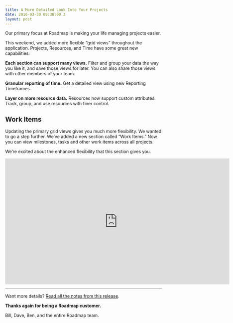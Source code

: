 ```yaml
---
title: A More Detailed Look Into Your Projects
date: 2016-03-30 09:30:00 Z
layout: post
---
```


Our primary focus at Roadmap is making your life managing projects easier.

This weekend, we added more flexible “grid views” throughout the application. Projects, Resources, and Time have some great new capabilities:

**Each section can support many views.** Filter and group your data the way you like it, and save those views for later. You can also share those views with other members of your team.

**Granular reporting of time.** Get a detailed view using new Reporting Timeframes.

**Layer on more resource data.** Resources now support custom attributes. Track, group, and use resources with finer control.

## Work Items

Updating the primary grid views gives you much more flexibility. We wanted to go a step further. We’ve added a new section called “Work Items.” Now you can view milestones, tasks and other work items across all projects.

We’re excited about the enhanced flexibility that this section gives you.

<iframe src="https://player.vimeo.com/video/123370664?title=0&amp;byline=0&amp;portrait=0" width="720" height="404" frameborder="0" webkitallowfullscreen mozallowfullscreen allowfullscreen></iframe>

- - -

Want more details? [Read all the notes from this release](https://ppmroadmap.uservoice.com/knowledgebase/articles/529159-release-notes-march-28-2015).

**Thanks again for being a Roadmap customer.**

Bill, Dave, Ben, and the entire Roadmap team.

